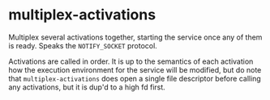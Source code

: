 multiplex-activations
======================

Multiplex several activations together, starting the service once any
of them is ready. Speaks the `NOTIFY_SOCKET` protocol.

Activations are called in order. It is up to the semantics of each activation
how the execution environment for the service will be modified, but do note
that `multiplex-activations` does open a single file descriptor before calling
any activations, but it is dup'd to a high fd first.
